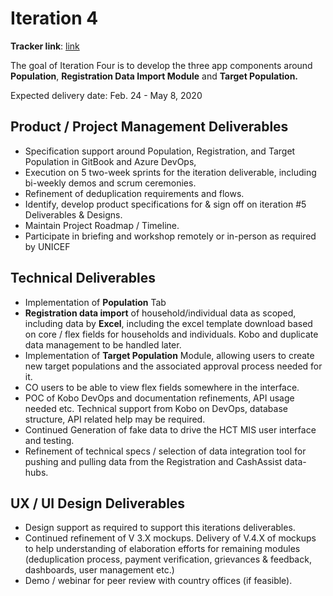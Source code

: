 # Iteration 4

**Tracker link**: [link](https://prod.teamgantt.com/gantt/schedule/?ids=1794245&public_keys=O5dlvTv5qm0V&zoom=d100&font_size=12&estimated_hours=0&assigned_resources=0&percent_complete=0&documents=0&comments=0&col_width=355&hide_header_tabs=0&menu_view=1&resource_filter=1&name_in_bar=0&name_next_to_bar=0&resource_names=1&resource_hours=1#user=&company=&custom=&date_filter=&hide_completed=false&color_filter=)

The goal of Iteration Four is to develop the three app components around **Population**, **Registration Data Import Module** and **Target Population.**

Expected delivery date: Feb. 24 - May 8, 2020

## **Product / Project Management Deliverables**

* Specification support around Population, Registration, and Target Population in GitBook and Azure DevOps,
* Execution on 5 two-week sprints for the iteration deliverable, including bi-weekly demos and scrum ceremonies.
* Refinement of deduplication requirements and flows.
* Identify, develop product specifications for & sign off on iteration \#5 Deliverables & Designs.
* Maintain Project Roadmap / Timeline.
* Participate in briefing and workshop remotely or in-person as required by UNICEF

## **Technical Deliverables**

* Implementation of **Population** Tab
* **Registration data import** of household/individual data as scoped, including data by **Excel**, including the excel template download based on core / flex fields for households and individuals. Kobo and duplicate data management to be handled later.
* Implementation of **Target Population** Module, allowing users to create new target populations and the associated approval process needed for it.
* CO users to be able to view flex fields somewhere in the interface.
* POC of Kobo DevOps and documentation refinements, API usage needed etc. Technical support from Kobo on DevOps, database structure, API related help may be required.
* Continued Generation of fake data to drive the HCT MIS user interface and testing.
* Refinement of technical specs / selection of data integration tool for pushing and pulling data from the Registration and CashAssist data-hubs.

## **UX / UI Design Deliverables**

* Design support as required to support this iterations deliverables.
* Continued refinement of V 3.X mockups. Delivery of V.4.X of mockups to help understanding of elaboration efforts for remaining modules \(deduplication process, payment verification, grievances & feedback, dashboards, user management etc.\)
* Demo / webinar for peer review with country offices \(if feasible\).

